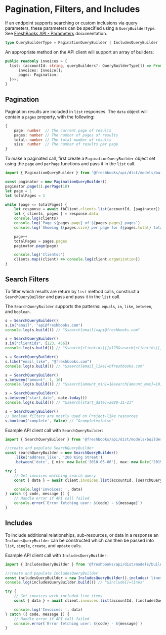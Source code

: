 # Pagination, Filters, and Includes

If an endpoint supports searching or custom inclusions via query parameters, these parameters
can be specified using a `QueryBuilderType`. See [FreshBooks API - Parameters](https://www.freshbooks.com/api/parameters)
documentation.

```typescript
type QueryBuilderType = PaginationQueryBuilder | IncludesQueryBuilder | SearchQueryBuilder
```

An appropriate method on the API client will support an array of builders:

```typescript
public readonly invoices = {
  list: (accountId: string, queryBuilders?: QueryBuilderType[]) => Promise<Result<{
      invoices: Invoice[];
      pages: Pagination;
  }>>;
}
```

## Pagination

Pagination results are included in `list` responses. The `data` object will contain a `pages` property, with the following:

```typescript
{
    page: number  // The current page of results
    pages: number // The number of pages of results
    total: number // The total number of results
    size: number  // The number of results per page
}
```

To make a paginated call, first create a `PaginationQueryBuilder` object set using the `page` and `perPage` functions
and pass it in the `list` call.

```typescript
import { PaginationQueryBuilder } from '@freshbooks/api/dist/models/builders/PaginationQueryBuilder'

const paginator = new PaginationQueryBuilder()
paginator.page(1).perPage(10)
let page = 1
let totalPages = 1

while (page <= totalPages) {
    let response = await fbClient.clients.list(accountId, [paginator])
    let { clients, pages } = response.data
    console.log(clients)
    console.log(`Page ${pages.page} of ${pages.pages} pages`)
    console.log(`Showing ${pages.size} per page for ${pages.total} total clients`)

    page++
    totalPages = pages.pages
    paginator.page(page)

    console.log('Clients:')
    clients.map((client) => console.log(client.organization))
}
```

## Search Filters

To filter which results are return by `list` method calls, construct a `SearchQueryBuilder` and pass and pass it in
the `list` call.

The `SearchQueryBuilder` supports the patterns: `equals`, `in`, `like`, `between`, and `boolean`.

```typescript
s = SearchQueryBuilder()
s.in("email", "api@freshbooks.com")
console.log(s.build()) // "&search[email]=api@freshbooks.com"

s = SearchQueryBuilder()
s.in("clientids", [123, 456])
console.log(s.build()) // "&search[clientids][]=123&search[clientids][]=456"

s = SearchQueryBuilder()
s.like("email_like", "@freshbooks.com")
console.log(s.build()) // "&search[email_like]=@freshbooks.com"

s = SearchQueryBuilder()
s.between("amount", 1, 10)
console.log(s.build()) // "&search[amount_min]=1&search[amount_max]=10)"

s = SearchQueryBuilder()
s.between("start_date", date.today())
console.log(s.build()) // "&search[start_date]=2020-11-21"

s = SearchQueryBuilder()
// Boolean filters are mostly used on Project-like resources
s.boolean('complete', false) // "&complete=false"
```

Example API client call with `SearchQueryBuilder`:

```typescript
import { SearchQueryBuilder } from '@freshbooks/api/dist/models/builders/SearchQueryBuilder'

//create and populate SearchQueryBuilder
const searchQueryBuilder = new SearchQueryBuilder()
    .like('address_like', '200 King Street')
    .between('date', { min: new Date('2010-05-06'), max: new Date('2019-11-10') })

try {
    // Get invoices matching search query
    const { data } = await client.invoices.list(accountId, [searchQueryBuilder])

    console.log('Invoices: ', data)
} catch ({ code, message }) {
    // Handle error if API call failed
    console.error(`Error fetching user: ${code} - ${message}`)
}
```

## Includes

To include additional relationships, sub-resources, or data in a response an `IncludesQueryBuilder` can be constructed
which can then be passed into `list`, `single`, `create`, and `update` calls.

Example API client call with `IncludesQueryBuilder`:

```typescript
import { IncludesQueryBuilder } from '@freshbooks/api/dist/models/builders/IncludesQueryBuilder'

//create and populate IncludesQueryBuilder
const includesQueryBuilder = new IncludesQueryBuilder().includes('lines')
console.log(includesQueryBuilder.build()) // "&include[]=lines"

try {
    // Get invoices with included line items
    const { data } = await client.invoices.list(accountId, [includesQueryBuilder])

    console.log('Invoices: ', data)
} catch ({ code, message }) {
    // Handle error if API call failed
    console.error(`Error fetching user: ${code} - ${message}`)
}
```
